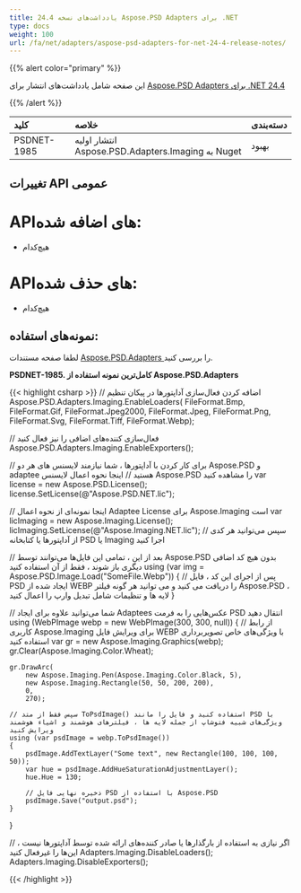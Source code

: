 ```yaml
---
title: یادداشت‌های نسخه 24.4 Aspose.PSD Adapters برای .NET
type: docs
weight: 100
url: /fa/net/adapters/aspose-psd-adapters-for-net-24-4-release-notes/
---
```


{{% alert color="primary" %}}

این صفحه شامل یادداشت‌های انتشار برای [Aspose.PSD Adapters برای .NET 24.4](https://www.nuget.org/packages/Aspose.PSD.Adapters.Imaging/)

{{% /alert %}}

| **کلید**    | **خلاصه**                                                          | **دسته‌بندی** |
|:------------|:-------------------------------------------------------------------|:--------------|
| PSDNET-1985 | انتشار اولیه Aspose.PSD.Adapters.Imaging به Nuget               | بهبود       |


## **تغییرات API عمومی**
# **API‌های اضافه شده:**
- هیچ‌کدام

# **API‌های حذف شده:**
- هیچ‌کدام

## **نمونه‌های استفاده:**

لطفا صفحه مستندات [Aspose.PSD.Adapters ](psd/fa/net/adapters) را بررسی کنید.

**PSDNET-1985. کامل‌ترین نمونه استفاده از Aspose.PSD.Adapters**

{{< highlight csharp >}}
// اضافه کردن فعال‌سازی آداپتورها در پیکان تنظیم
Aspose.PSD.Adapters.Imaging.EnableLoaders(
   FileFormat.Bmp,
   FileFormat.Gif,
   FileFormat.Jpeg2000,
   FileFormat.Jpeg,
   FileFormat.Png,
   FileFormat.Svg,
   FileFormat.Tiff,
   FileFormat.Webp);
            
// فعال‌سازی‌ کننده‌های اضافی را نیز فعال کنید
Aspose.PSD.Adapters.Imaging.EnableExporters();

// برای کار کردن با آداپتورها ، شما نیازمند لایسنس های هر دو Aspose.PSD و adaptee هستید
// اینجا نحوه اعمال لایسنس Aspose.PSD را مشاهده کنید
var license = new Aspose.PSD.License();
license.SetLicense(@"Aspose.PSD.NET.lic");

// اینجا نمونه‌ای از نحوه اعمال Adaptee License برای Aspose.Imaging است
var licImaging = new Aspose.Imaging.License();
licImaging.SetLicense(@"Aspose.Imaging.NET.lic");
// سپس می‌توانید هر کدی از آداپتورها یا کتابخانه PSD یا Imaging اجرا کنید

// بعد از این ، تمامی این فایل‌ها می‌توانند توسط Aspose.PSD بدون هیچ کد اضافی دیگری باز شوند ، فقط از آن استفاده کنید
using (var img = Aspose.PSD.Image.Load("SomeFile.Webp")) 
{
    // پس از اجرای این کد ، فایل PSD ایجاد شده از WEBP را دریافت می کنید و می توانید هر گونه فیلتر Aspose.PSD ، لایه ها و تنظیمات شامل تبدیل وارپ را اعمال کنید
}

// شما می‌توانید علاوه برای ایجاد Adaptees عکس‌هایی را به فرمت PSD انتقال دهید
using (WebPImage webp = new WebPImage(300, 300, null))
{
    // از رابط کاربری Aspose.Imaging برای ویرایش فایل WEBP با ویژگی‌های خاص تصویربرداری استفاده کنید
    var gr = new Aspose.Imaging.Graphics(webp);             
    gr.Clear(Aspose.Imaging.Color.Wheat);

    gr.DrawArc(
        new Aspose.Imaging.Pen(Aspose.Imaging.Color.Black, 5),
        new Aspose.Imaging.Rectangle(50, 50, 200, 200), 
        0, 
        270);

    // سپس فقط از متد ToPsdImage() استفاده کنید و فایل را مانند PSD با ویژگی‌های شبیه فتوشاپ از جمله لایه ها ، فیلترهای هوشمند و اشیاء هوشمند ویرایش کنید
    using (var psdImage = webp.ToPsdImage())
    {                   
        psdImage.AddTextLayer("Some text", new Rectangle(100, 100, 100, 50));
        var hue = psdImage.AddHueSaturationAdjustmentLayer();
        hue.Hue = 130;

        // ذخیره نهایی فایل PSD با استفاده از Aspose.PSD
        psdImage.Save("output.psd");
    }
}

// اگر نیازی به استفاده از بارگذارها یا صادر کننده‌های ارائه شده توسط آداپتورها نیست ، این‌ها را غیرفعال کنید
Adapters.Imaging.DisableLoaders();
Adapters.Imaging.DisableExporters();		

{{< /highlight >}}
